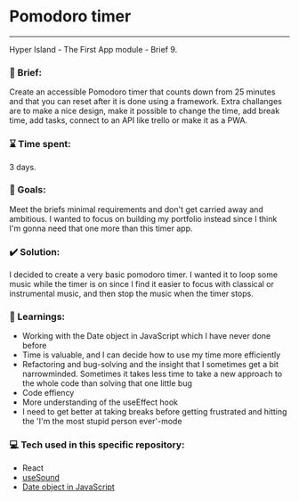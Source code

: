 # Pomodoro timer
---
Hyper Island - The First App module - Brief 9.


### :scroll: Brief:
Create an accessible Pomodoro timer that counts down from 25 minutes and that you can reset after it is done using a framework. Extra challanges are to make a nice design, make it possible to change the time, add break time, add tasks, connect to an API like trello or make it as a PWA.


### :hourglass: Time spent:
3 days.


### :checkered_flag: Goals:
Meet the briefs minimal requirements and don't get carried away and ambitious. I wanted to focus on building my portfolio instead since I think I'm gonna need that one more than this timer app.


### :heavy_check_mark: Solution:
I decided to create a very basic pomodoro timer. I wanted it to loop some music while the timer is on since I find it easier to focus with classical or instrumental music, and then stop the music when the timer stops.


### :closed_book: Learnings:

* Working with the Date object in JavaScript which I have never done before
* Time is valuable, and I can decide how to use my time more efficiently
* Refactoring and bug-solving and the insight that I sometimes get a bit narrowminded. Sometimes it takes less time to take a new approach to the whole code than solving that one little bug
* Code effiency
* More understanding of the useEffect hook
* I need to get better at taking breaks before getting frustrated and hitting the 'I'm the most stupid person ever'-mode


### :computer: Tech used in this specific repository:
* React
* [useSound](https://github.com/joshwcomeau/use-sound)
* [Date object in JavaScript](https://developer.mozilla.org/en-US/docs/Web/JavaScript/Reference/Global_Objects/Date)
